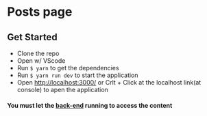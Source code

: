 # Posts page

## Get Started
- Clone the repo
- Open w/ VScode
- Run ```$ yarn``` to get the dependencies
- Run ```$ yarn run dev``` to start the application
- Open [http://localhost:3000/](http://localhost:3000/) or Crlt + Click at the localhost link(at console) to apen the application 
 #### You must let the [back-end](https://github.com/eu-taua/api-express-users-posts) running to access the content
